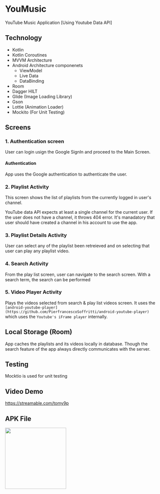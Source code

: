# YouMusic
YouTube Music Application [Using Youtube Data API]

## Technology
- Kotlin
- Kotlin Coroutines
- MVVM Architecture
- Android Architecture componenets
    - ViewModel
    - Live Data
    - DataBinding
- Room
- Dagger HILT
- Glide (Image Loading Library)
- Gson
- Lottie (Animation Loader)
- Mockito (For Unit Testing)

## Screens

### 1. Authentication screen
User can login usign the Google SignIn and proceed to the Main Screen.

#### Authentication
App uses the Google authentication to authenticate the user.

### 2. Playlist Activity
This screen shows the list of playlists from the currently logged in user's channel.

YouTube data API expects at least a single channel for the current user. If the user does not have a channel, it throws 404 error. It's manadatory that user should have created a channel in his account to use the app.


### 3. Playlist Details Activity
User can select any of the playlist been retreieved and on selecting that user can play any playlist video.



### 4. Search Activity
From the play list screen, user can navigate to the search screen. With a search term, the search can be performed

### 5. Video Player Activity
Plays the videos selected from search & play list videos screen. It uses the `[android-youtube-player](https://github.com/PierfrancescoSoffritti/android-youtube-player)` which uses the `Youtube's iFrame player` internally.

## Local Storage (Room)
App caches the playlists and its videos locally in database. Though the search feature of the app always directly communicates with the server.

## Testing
Mocktio is used for unit testing

## Video Demo
https://streamable.com/tomy9p

## APK File
<img src="https://www.diawi.com/qrcode/link/N2tRhy" width="200" height="200">


